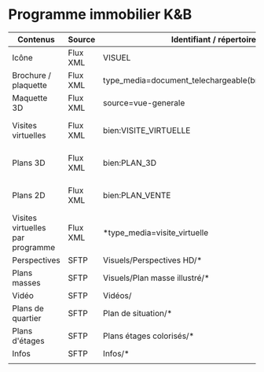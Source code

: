 # Programme immobilier K&B

| Contenus                         | Source    |  Identifiant / répertoire                              |  OneDrive                                                                           |
|----------------------------------|-----------|--------------------------------------------------------|-------------------------------------------------------------------------------------|
| Icône                            | Flux XML  | VISUEL                                                 | _preview.jpg                                                                        |
| Brochure / plaquette             | Flux XML  | type_media=document_telechargeable(brochure\|plaquette) | 1 - Présentation/1 - Brochure.slideshow/                                            |
|   Maquette 3D                    | Flux XML  | source=vue-generale                                    | 2 - Maquette 3D/Vue générale.sequence/                                              |
| Visites virtuelles               |  Flux XML | bien:VISITE_VIRTUELLE                                  | 0 - Recherche.productsearch/{shortref}.productsheet/Visite virtuelle {nombrepiece}/ |
| Plans 3D                         | Flux XML  | bien:PLAN_3D                                           | 0 - Recherche.productsearch/{shortref}.productsheet/Plan 3D.slideshow/              |
| Plans 2D                         |  Flux XML | bien:PLAN_VENTE                                        | 0 - Recherche.productsearch/{shortref}.productsheet/Plan 2D.slideshow/              |
| Visites virtuelles par programme | Flux XML  | *type_media=visite_virtuelle                           | 4 - Visites virtuelles/{titre}/                                                     |
| Perspectives                     | SFTP      | Visuels/Perspectives HD/*                              | 1 - Présentation/2 - Perspectives/                                                  |
| Plans masses                     | SFTP      | Visuels/Plan masse illustré/*                          | 1 - Présentation/4 - Plan Masse.slideshow/                                          |
| Vidéo                            | SFTP      | Vidéos/                                                | 5 - Film.mp4                                                                        |
| Plans de quartier                | SFTP      | Plan de situation/*                                    | 1 - Présentation/3 - Plan de situation.slideshow/                                   |
| Plans d'étages                   | SFTP      | Plans étages colorisés/*                               | 3 - Plans d'étages.slideshow/                                                       |
| Infos                            | SFTP      | Infos/*                                                | 5 - Infos/                                                                          |
|                                  |           |                                                        |                 

